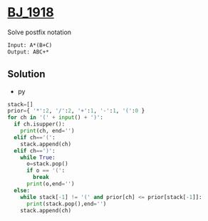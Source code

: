 # [BJ_1918](https://acmicpc.net/problem/1918)

Solve postfix notation

```txt
Input: A*(B+C)
Output: ABC+*
```

## Solution

* py

```py
stack=[]
prior={ '*':2, '/':2, '+':1, '-':1, '(':0 }
for ch in '(' + input() + ')':
  if ch.isupper():
    print(ch, end='')
  elif ch=='(':
    stack.append(ch)
  elif ch==')':
    while True:
      o=stack.pop()
      if o == '(':
        break
      print(o,end='')
  else:
    while stack[-1] != '(' and prior[ch] <= prior[stack[-1]]:
      print(stack.pop(),end='')
    stack.append(ch)
```
